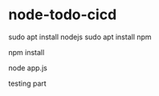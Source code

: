 # node-todo-cicd

sudo apt install nodejs
sudo apt install npm


npm install

node app.js

testing part